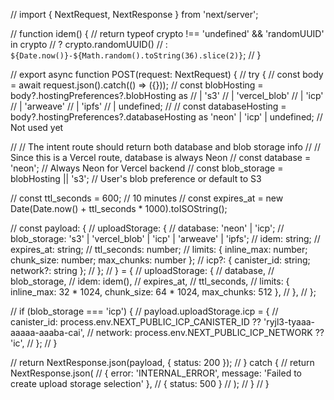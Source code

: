 // import { NextRequest, NextResponse } from 'next/server';

// function idem() {
//   return typeof crypto !== 'undefined' && 'randomUUID' in crypto
//     ? crypto.randomUUID()
//     : `${Date.now()}-${Math.random().toString(36).slice(2)}`;
// }

// export async function POST(request: NextRequest) {
//   try {
//     const body = await request.json().catch(() => ({}));
//     const blobHosting = body?.hostingPreferences?.blobHosting as
//       | 's3'
//       | 'vercel_blob'
//       | 'icp'
//       | 'arweave'
//       | 'ipfs'
//       | undefined;
//     // const databaseHosting = body?.hostingPreferences?.databaseHosting as 'neon' | 'icp' | undefined; // Not used yet

//     // The intent route should return both database and blob storage info
//     // Since this is a Vercel route, database is always Neon
//     const database = 'neon'; // Always Neon for Vercel backend
//     const blob_storage = blobHosting || 's3'; // User's blob preference or default to S3

//     const ttl_seconds = 600; // 10 minutes
//     const expires_at = new Date(Date.now() + ttl_seconds * 1000).toISOString();

//     const payload: {
//       uploadStorage: {
//         database: 'neon' | 'icp';
//         blob_storage: 's3' | 'vercel_blob' | 'icp' | 'arweave' | 'ipfs';
//         idem: string;
//         expires_at: string;
//         ttl_seconds: number;
//         limits: { inline_max: number; chunk_size: number; max_chunks: number };
//         icp?: { canister_id: string; network?: string };
//       };
//     } = {
//       uploadStorage: {
//         database,
//         blob_storage,
//         idem: idem(),
//         expires_at,
//         ttl_seconds,
//         limits: { inline_max: 32 * 1024, chunk_size: 64 * 1024, max_chunks: 512 },
//       },
//     };

//     if (blob_storage === 'icp') {
//       payload.uploadStorage.icp = {
//         canister_id: process.env.NEXT_PUBLIC_ICP_CANISTER_ID ?? 'ryjl3-tyaaa-aaaaa-aaaba-cai',
//         network: process.env.NEXT_PUBLIC_ICP_NETWORK ?? 'ic',
//       };
//     }

//     return NextResponse.json(payload, { status: 200 });
//   } catch {
//     return NextResponse.json(
//       { error: 'INTERNAL_ERROR', message: 'Failed to create upload storage selection' },
//       { status: 500 }
//     );
//   }
// }
